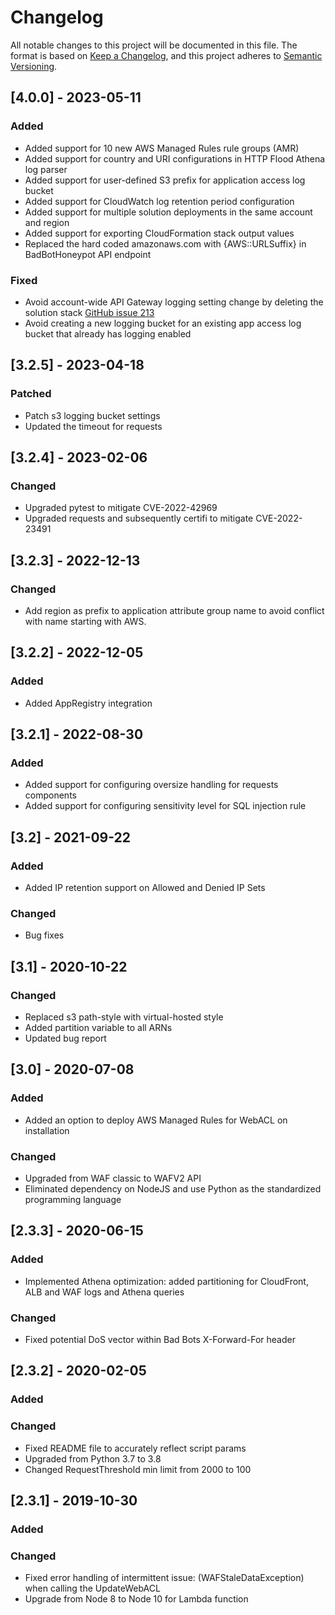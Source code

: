 # Changelog

All notable changes to this project will be documented in this file.
The format is based on [Keep a Changelog](https://keepachangelog.com/en/1.0.0/),
and this project adheres to [Semantic Versioning](https://semver.org/spec/v2.0.0.html).

## [4.0.0] - 2023-05-11

### Added

- Added support for 10 new AWS Managed Rules rule groups (AMR)
- Added support for country and URI configurations in HTTP Flood Athena log parser
- Added support for user-defined S3 prefix for application access log bucket
- Added support for CloudWatch log retention period configuration 
- Added support for multiple solution deployments in the same account and region
- Added support for exporting CloudFormation stack output values
- Replaced the hard coded amazonaws.com with {AWS::URLSuffix} in BadBotHoneypot API endpoint

### Fixed

- Avoid account-wide API Gateway logging setting change by deleting the solution stack [GitHub issue 213](https://github.com/aws-solutions/aws-waf-security-automations/issues/213)
- Avoid creating a new logging bucket for an existing app access log bucket that already has logging enabled

## [3.2.5] - 2023-04-18

### Patched

- Patch s3 logging bucket settings
- Updated the timeout for requests

## [3.2.4] - 2023-02-06

### Changed

- Upgraded pytest to mitigate CVE-2022-42969
- Upgraded requests and subsequently certifi to mitigate CVE-2022-23491

## [3.2.3] - 2022-12-13

### Changed

- Add region as prefix to application attribute group name to avoid conflict with name starting with AWS.

## [3.2.2] - 2022-12-05

### Added

- Added AppRegistry integration

## [3.2.1] - 2022-08-30

### Added

- Added support for configuring oversize handling for requests components
- Added support for configuring sensitivity level for SQL injection rule 

## [3.2] - 2021-09-22

### Added

- Added IP retention support on Allowed and Denied IP Sets

### Changed

- Bug fixes

## [3.1] - 2020-10-22

### Changed

- Replaced s3 path-style with virtual-hosted style
- Added partition variable to all ARNs
- Updated bug report

## [3.0] - 2020-07-08

### Added

- Added an option to deploy AWS Managed Rules for WebACL on installation

### Changed

- Upgraded from WAF classic to WAFV2 API
- Eliminated dependency on NodeJS and use Python as the standardized programming language

## [2.3.3] - 2020-06-15

### Added

- Implemented Athena optimization: added partitioning for CloudFront, ALB and WAF logs and Athena queries

### Changed

- Fixed potential DoS vector within Bad Bots X-Forward-For header

## [2.3.2] - 2020-02-05

### Added

### Changed

- Fixed README file to accurately reflect script params
- Upgraded from Python 3.7 to 3.8
- Changed RequestThreshold min limit from 2000 to 100

## [2.3.1] - 2019-10-30

### Added

### Changed

- Fixed error handling of intermittent issue: (WAFStaleDataException) when calling the UpdateWebACL
- Upgrade from Node 8 to Node 10 for Lambda function
